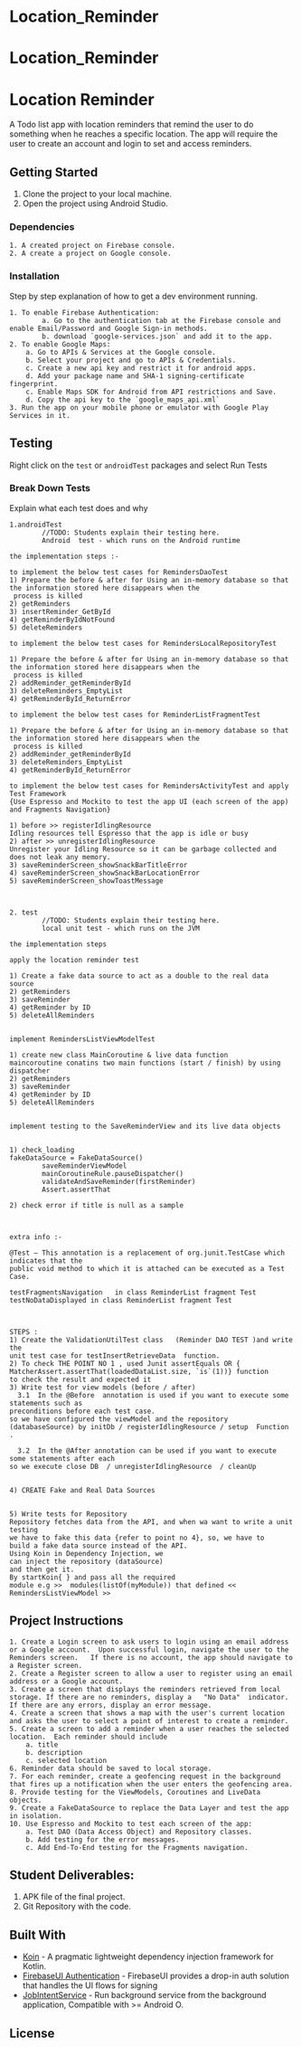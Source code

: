 # Location_Reminder
# Location_Reminder
# Location Reminder

A Todo list app with location reminders that remind the user to do something when he reaches a specific location. The app will require the user to create an account and login to set and access reminders.

## Getting Started

1. Clone the project to your local machine.
2. Open the project using Android Studio.

### Dependencies

```
1. A created project on Firebase console.
2. A create a project on Google console.
```

### Installation

Step by step explanation of how to get a dev environment running.

```
1. To enable Firebase Authentication:
        a. Go to the authentication tab at the Firebase console and enable Email/Password and Google Sign-in methods.
        b. download `google-services.json` and add it to the app.
2. To enable Google Maps:
    a. Go to APIs & Services at the Google console.
    b. Select your project and go to APIs & Credentials.
    c. Create a new api key and restrict it for android apps.
    d. Add your package name and SHA-1 signing-certificate fingerprint.
    c. Enable Maps SDK for Android from API restrictions and Save.
    d. Copy the api key to the `google_maps_api.xml`
3. Run the app on your mobile phone or emulator with Google Play Services in it.
```

## Testing

Right click on the `test` or `androidTest` packages and select Run Tests

### Break Down Tests

Explain what each test does and why

```
1.androidTest
        //TODO: Students explain their testing here.
        Android  test - which runs on the Android runtime
		
the implementation steps :- 

to implement the below test cases for RemindersDaoTest
1) Prepare the before & after for Using an in-memory database so that the information stored here disappears when the
 process is killed
2) getReminders
3) insertReminder_GetById
4) getReminderByIdNotFound
5) deleteReminders

to implement the below test cases for RemindersLocalRepositoryTest

1) Prepare the before & after for Using an in-memory database so that the information stored here disappears when the
 process is killed
2) addReminder_getReminderById
3) deleteReminders_EmptyList
4) getReminderById_ReturnError

to implement the below test cases for ReminderListFragmentTest

1) Prepare the before & after for Using an in-memory database so that the information stored here disappears when the
 process is killed
2) addReminder_getReminderById
3) deleteReminders_EmptyList
4) getReminderById_ReturnError

to implement the below test cases for RemindersActivityTest and apply Test Framework
{Use Espresso and Mockito to test the app UI (each screen of the app) and Fragments Navigation}

1) before >> registerIdlingResource
Idling resources tell Espresso that the app is idle or busy
2) after >> unregisterIdlingResource
Unregister your Idling Resource so it can be garbage collected and does not leak any memory.
3) saveReminderScreen_showSnackBarTitleError
4) saveReminderScreen_showSnackBarLocationError
5) saveReminderScreen_showToastMessage


        
2. test
        //TODO: Students explain their testing here.
        local unit test - which runs on the JVM 

the implementation steps 

apply the location reminder test 

1) Create a fake data source to act as a double to the real data source
2) getReminders
3) saveReminder
4) getReminder by ID 
5) deleteAllReminders


implement RemindersListViewModelTest  

1) create new class MainCoroutine & live data function 
maincoroutine conatins two main functions (start / finish) by using dispatcher 
2) getReminders
3) saveReminder
4) getReminder by ID 
5) deleteAllReminders


implement testing to the SaveReminderView and its live data objects


1) check_loading
fakeDataSource = FakeDataSource()
        saveReminderViewModel 
        mainCoroutineRule.pauseDispatcher()
        validateAndSaveReminder(firstReminder)
        Assert.assertThat

2) check error if title is null as a sample 


        
extra info :- 
        
@Test – This annotation is a replacement of org.junit.TestCase which indicates that the 
public void method to which it is attached can be executed as a Test Case.

testFragmentsNavigation   in class ReminderList fragment Test 
testNoDataDisplayed in class ReminderList fragment Test 



STEPS :  
1) Create the ValidationUtilTest class   (Reminder DAO TEST )and write the 
unit test case for testInsertRetrieveData  function.
2) To check THE POINT NO 1 , used Junit assertEquals OR { MatcherAssert.assertThat(loadedDataList.size, `is`(1))} function 
to check the result and expected it
3) Write test for view models (before / after)
  3.1  In the @Before  annotation is used if you want to execute some statements such as 
preconditions before each test case.
so we have configured the viewModel and the repository (databaseSource) by initDb / registerIdlingResource / setup  Function .

  3.2  In the @After annotation can be used if you want to execute some statements after each 
so we execute close DB  / unregisterIdlingResource  / cleanUp 


4) CREATE Fake and Real Data Sources 


5) Write tests for Repository
Repository fetches data from the API, and when wa want to write a unit testing 
we have to fake this data {refer to point no 4}, so, we have to 
build a fake data source instead of the API.
Using Koin in Dependency Injection, we 
can inject the repository (dataSource) 
and then get it.
By startKoin{ } and pass all the required 
module e.g >>  modules(listOf(myModule)) that defined << RemindersListViewModel >>           

```

## Project Instructions
    1. Create a Login screen to ask users to login using an email address or a Google account.  Upon successful login, navigate the user to the Reminders screen.   If there is no account, the app should navigate to a Register screen.
    2. Create a Register screen to allow a user to register using an email address or a Google account.
    3. Create a screen that displays the reminders retrieved from local storage. If there are no reminders, display a   "No Data"  indicator.  If there are any errors, display an error message.
    4. Create a screen that shows a map with the user's current location and asks the user to select a point of interest to create a reminder.
    5. Create a screen to add a reminder when a user reaches the selected location.  Each reminder should include
        a. title
        b. description
        c. selected location
    6. Reminder data should be saved to local storage.
    7. For each reminder, create a geofencing request in the background that fires up a notification when the user enters the geofencing area.
    8. Provide testing for the ViewModels, Coroutines and LiveData objects.
    9. Create a FakeDataSource to replace the Data Layer and test the app in isolation.
    10. Use Espresso and Mockito to test each screen of the app:
        a. Test DAO (Data Access Object) and Repository classes.
        b. Add testing for the error messages.
        c. Add End-To-End testing for the Fragments navigation.


## Student Deliverables:

1. APK file of the final project.
2. Git Repository with the code.

## Built With

* [Koin](https://github.com/InsertKoinIO/koin) - A pragmatic lightweight dependency injection framework for Kotlin.
* [FirebaseUI Authentication](https://github.com/firebase/FirebaseUI-Android/blob/master/auth/README.md) - FirebaseUI provides a drop-in auth solution that handles the UI flows for signing
* [JobIntentService](https://developer.android.com/reference/androidx/core/app/JobIntentService) - Run background service from the background application, Compatible with >= Android O.

## License
